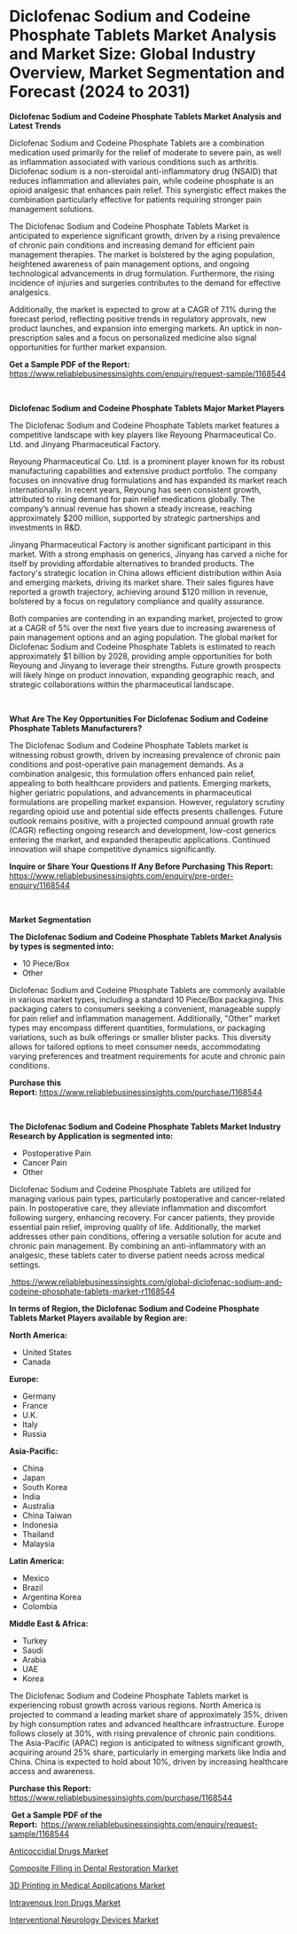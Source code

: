 <p><h1>Diclofenac Sodium and Codeine Phosphate Tablets Market Analysis and Market Size: Global Industry Overview, Market Segmentation and Forecast (2024 to 2031)</h1></p><p><strong>Diclofenac Sodium and Codeine Phosphate Tablets Market Analysis and Latest Trends</strong></p>
<p><p>Diclofenac Sodium and Codeine Phosphate Tablets are a combination medication used primarily for the relief of moderate to severe pain, as well as inflammation associated with various conditions such as arthritis. Diclofenac sodium is a non-steroidal anti-inflammatory drug (NSAID) that reduces inflammation and alleviates pain, while codeine phosphate is an opioid analgesic that enhances pain relief. This synergistic effect makes the combination particularly effective for patients requiring stronger pain management solutions.</p><p>The Diclofenac Sodium and Codeine Phosphate Tablets Market is anticipated to experience significant growth, driven by a rising prevalence of chronic pain conditions and increasing demand for efficient pain management therapies. The market is bolstered by the aging population, heightened awareness of pain management options, and ongoing technological advancements in drug formulation. Furthermore, the rising incidence of injuries and surgeries contributes to the demand for effective analgesics.</p><p>Additionally, the market is expected to grow at a CAGR of 7.1% during the forecast period, reflecting positive trends in regulatory approvals, new product launches, and expansion into emerging markets. An uptick in non-prescription sales and a focus on personalized medicine also signal opportunities for further market expansion.</p></p>
<p><strong>Get a Sample PDF of the Report:&nbsp;</strong> <a href="https://www.reliablebusinessinsights.com/enquiry/request-sample/1168544?utm_campaign=1804&utm_medium=2&utm_source=Github&utm_content=ia&utm_term=30102024&utm_id=diclofenac-sodium-and-codeine-phosphate-tablets">https://www.reliablebusinessinsights.com/enquiry/request-sample/1168544</a></p>
<p>&nbsp;</p>
<p><strong>Diclofenac Sodium and Codeine Phosphate Tablets Major Market Players</strong></p>
<p><p>The Diclofenac Sodium and Codeine Phosphate Tablets market features a competitive landscape with key players like Reyoung Pharmaceutical Co. Ltd. and Jinyang Pharmaceutical Factory. </p><p>Reyoung Pharmaceutical Co. Ltd. is a prominent player known for its robust manufacturing capabilities and extensive product portfolio. The company focuses on innovative drug formulations and has expanded its market reach internationally. In recent years, Reyoung has seen consistent growth, attributed to rising demand for pain relief medications globally. The company’s annual revenue has shown a steady increase, reaching approximately $200 million, supported by strategic partnerships and investments in R&D.</p><p>Jinyang Pharmaceutical Factory is another significant participant in this market. With a strong emphasis on generics, Jinyang has carved a niche for itself by providing affordable alternatives to branded products. The factory's strategic location in China allows efficient distribution within Asia and emerging markets, driving its market share. Their sales figures have reported a growth trajectory, achieving around $120 million in revenue, bolstered by a focus on regulatory compliance and quality assurance.</p><p>Both companies are contending in an expanding market, projected to grow at a CAGR of 5% over the next five years due to increasing awareness of pain management options and an aging population. The global market for Diclofenac Sodium and Codeine Phosphate Tablets is estimated to reach approximately $1 billion by 2028, providing ample opportunities for both Reyoung and Jinyang to leverage their strengths. Future growth prospects will likely hinge on product innovation, expanding geographic reach, and strategic collaborations within the pharmaceutical landscape.</p></p>
<p>&nbsp;</p>
<p><strong>What Are The Key Opportunities For Diclofenac Sodium and Codeine Phosphate Tablets Manufacturers?</strong></p>
<p><p>The Diclofenac Sodium and Codeine Phosphate Tablets market is witnessing robust growth, driven by increasing prevalence of chronic pain conditions and post-operative pain management demands. As a combination analgesic, this formulation offers enhanced pain relief, appealing to both healthcare providers and patients. Emerging markets, higher geriatric populations, and advancements in pharmaceutical formulations are propelling market expansion. However, regulatory scrutiny regarding opioid use and potential side effects presents challenges. Future outlook remains positive, with a projected compound annual growth rate (CAGR) reflecting ongoing research and development, low-cost generics entering the market, and expanded therapeutic applications. Continued innovation will shape competitive dynamics significantly.</p></p>
<p><strong>Inquire or Share Your Questions If Any Before Purchasing This Report:</strong> <a href="https://www.reliablebusinessinsights.com/enquiry/pre-order-enquiry/1168544?utm_campaign=1804&utm_medium=2&utm_source=Github&utm_content=ia&utm_term=30102024&utm_id=diclofenac-sodium-and-codeine-phosphate-tablets">https://www.reliablebusinessinsights.com/enquiry/pre-order-enquiry/1168544</a></p>
<p>&nbsp;</p>
<p><strong>Market Segmentation</strong></p>
<p><strong>The Diclofenac Sodium and Codeine Phosphate Tablets Market Analysis by types is segmented into:</strong></p>
<p><ul><li>10 Piece/Box</li><li>Other</li></ul></p>
<p><p>Diclofenac Sodium and Codeine Phosphate Tablets are commonly available in various market types, including a standard 10 Piece/Box packaging. This packaging caters to consumers seeking a convenient, manageable supply for pain relief and inflammation management. Additionally, "Other" market types may encompass different quantities, formulations, or packaging variations, such as bulk offerings or smaller blister packs. This diversity allows for tailored options to meet consumer needs, accommodating varying preferences and treatment requirements for acute and chronic pain conditions.</p></p>
<p><strong>Purchase this Report:&nbsp;</strong><a href="https://www.reliablebusinessinsights.com/purchase/1168544?utm_campaign=1804&utm_medium=2&utm_source=Github&utm_content=ia&utm_term=30102024&utm_id=diclofenac-sodium-and-codeine-phosphate-tablets">https://www.reliablebusinessinsights.com/purchase/1168544</a></p>
<p>&nbsp;</p>
<p><strong>The Diclofenac Sodium and Codeine Phosphate Tablets Market Industry Research by Application is segmented into:</strong></p>
<p><ul><li>Postoperative Pain</li><li>Cancer Pain</li><li>Other</li></ul></p>
<p><p>Diclofenac Sodium and Codeine Phosphate Tablets are utilized for managing various pain types, particularly postoperative and cancer-related pain. In postoperative care, they alleviate inflammation and discomfort following surgery, enhancing recovery. For cancer patients, they provide essential pain relief, improving quality of life. Additionally, the market addresses other pain conditions, offering a versatile solution for acute and chronic pain management. By combining an anti-inflammatory with an analgesic, these tablets cater to diverse patient needs across medical settings.</p></p>
<p><a href="https://www.reliablebusinessinsights.com/global-diclofenac-sodium-and-codeine-phosphate-tablets-market-r1168544?utm_campaign=1804&utm_medium=2&utm_source=Github&utm_content=ia&utm_term=30102024&utm_id=diclofenac-sodium-and-codeine-phosphate-tablets">&nbsp;https://www.reliablebusinessinsights.com/global-diclofenac-sodium-and-codeine-phosphate-tablets-market-r1168544</a></p>
<p><strong>In terms of Region, the Diclofenac Sodium and Codeine Phosphate Tablets Market Players available by Region are:</strong></p>
<p>
    <p> <strong> North America: </strong>
        <ul>
            <li>United States</li>
            <li>Canada</li>
        </ul>
        </p> 
    <p> <strong> Europe: </strong>
        <ul>
            <li>Germany</li>
            <li>France</li>
            <li>U.K.</li>
            <li>Italy</li>
            <li>Russia</li>
        </ul>
        </p> 
    <p> <strong> Asia-Pacific: </strong>
        <ul>
            <li>China</li>
            <li>Japan</li>
            <li>South Korea</li>
            <li>India</li>
            <li>Australia</li>
            <li>China Taiwan</li>
            <li>Indonesia</li>
            <li>Thailand</li>
            <li>Malaysia</li>
        </ul>
        </p> 
    <p> <strong> Latin America: </strong>
        <ul>
            <li>Mexico</li>
            <li>Brazil</li>
            <li>Argentina Korea</li>
            <li>Colombia</li>
        </ul>
        </p> 
    <p> <strong> Middle East & Africa: </strong>
        <ul>
            <li>Turkey</li>
            <li>Saudi</li>
            <li>Arabia</li>
            <li>UAE</li>
            <li>Korea</li>
        </ul>
    </p>
    </p>
<p><p>The Diclofenac Sodium and Codeine Phosphate Tablets market is experiencing robust growth across various regions. North America is projected to command a leading market share of approximately 35%, driven by high consumption rates and advanced healthcare infrastructure. Europe follows closely at 30%, with rising prevalence of chronic pain conditions. The Asia-Pacific (APAC) region is anticipated to witness significant growth, acquiring around 25% share, particularly in emerging markets like India and China. China is expected to hold about 10%, driven by increasing healthcare access and awareness.</p></p>
<p><strong>Purchase this Report: </strong><a href="https://www.reliablebusinessinsights.com/purchase/1168544?utm_campaign=1804&utm_medium=2&utm_source=Github&utm_content=ia&utm_term=30102024&utm_id=diclofenac-sodium-and-codeine-phosphate-tablets">https://www.reliablebusinessinsights.com/purchase/1168544</a></p>
<p>&nbsp;<strong>Get a Sample PDF of the Report:&nbsp;&nbsp;</strong><a href="https://www.reliablebusinessinsights.com/enquiry/request-sample/1168544?utm_campaign=1804&utm_medium=2&utm_source=Github&utm_content=ia&utm_term=30102024&utm_id=diclofenac-sodium-and-codeine-phosphate-tablets">https://www.reliablebusinessinsights.com/enquiry/request-sample/1168544</a></p>
<p><strong></strong></p>
<p><p><a href="https://www.linkedin.com/pulse/global-anticoccidial-drugs-market-landscape-future-trends-strategic-ysmwf?utm_campaign=1804&utm_medium=2&utm_source=Github&utm_content=ia&utm_term=30102024&utm_id=diclofenac-sodium-and-codeine-phosphate-tablets">Anticoccidial Drugs Market</a></p><p><a href="https://github.com/lawriesievelwij/Market-Research-Report-List-1/blob/main/composite-filling-in-dental-restoration-market.md?utm_campaign=1804&utm_medium=2&utm_source=Github&utm_content=ia&utm_term=30102024&utm_id=diclofenac-sodium-and-codeine-phosphate-tablets">Composite Filling in Dental Restoration Market</a></p><p><a href="https://www.linkedin.com/pulse/strategic-roadmap-global-3d-printing-medical-applications-market-mp6df?utm_campaign=1804&utm_medium=2&utm_source=Github&utm_content=ia&utm_term=30102024&utm_id=diclofenac-sodium-and-codeine-phosphate-tablets">3D Printing in Medical Applications Market</a></p><p><a href="https://www.linkedin.com/pulse/intravenous-iron-drugs-market-industry-trends-forecast-period-from-crewf?utm_campaign=1804&utm_medium=2&utm_source=Github&utm_content=ia&utm_term=30102024&utm_id=diclofenac-sodium-and-codeine-phosphate-tablets">Intravenous Iron Drugs Market</a></p><p><a href="https://www.linkedin.com/pulse/investment-opportunities-interventional-neurology-devices-sector-arzif?utm_campaign=1804&utm_medium=2&utm_source=Github&utm_content=ia&utm_term=30102024&utm_id=diclofenac-sodium-and-codeine-phosphate-tablets">Interventional Neurology Devices Market</a></p></p>